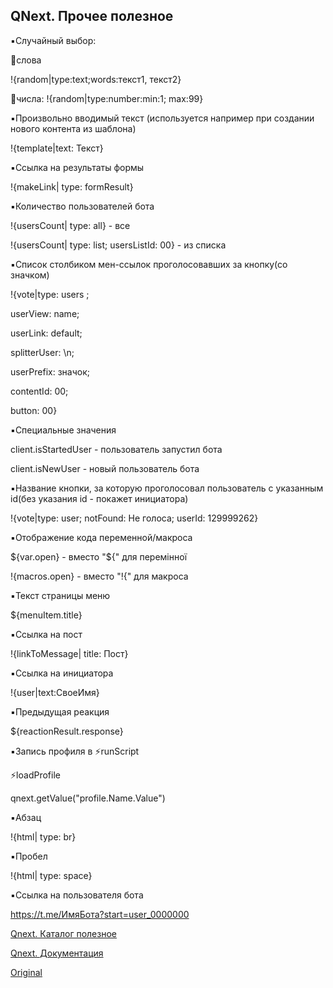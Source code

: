 ## QNext. Прочее полезное

▪️Случайный выбор: 

🔡слова

!{random|type:text;words:текст1, текст2}

🔢числа: !{random|type:number:min:1; max:99}

▪️Произвольно вводимый текст (используется например при создании нового контента из шаблона)

 !{template|text: Текст}

▪️Ссылка на результаты формы 

!{makeLink| type: formResult}

▪️Количество пользователей бота 

!{usersCount| type: all} - все 

 !{usersCount| type: list; usersListId: 00} - из списка 

▪️Список столбиком мен-ссылок проголосовавших за кнопку(со значком) 

 !{vote|type: users ; 

userView: name;

userLink: default;

splitterUser: \n;

userPrefix: значок;

contentId: 00;

button: 00} 

▪️Специальные значения  

client.isStartedUser - пользователь запустил бота

client.isNewUser - новый пользователь бота 

▪️Название кнопки, за которую проголосовал пользователь с указанным id(без указания id - покажет инициатора) 

!{vote|type: user; notFound: Не голоса; userId: 129999262}  

▪️Отображение кода переменной/макроса 

${var.open} - вместо "${" для перемінної

!{macros.open} - вместо "!{" для макроса 

▪️Текст страницы меню 

${menuItem.title} 

▪️Ссылка на пост 

!{linkToMessage| title: Пост} 

▪️Ссылка на инициатора 

!{user|text:СвоеИмя}  

▪️Предыдущая реакция 

${reactionResult.response} 

▪️Запись профиля в ⚡️runScript 

⚡️loadProfile 

qnext.getValue("profile.Name.Value")

▪️Абзац 

!{html| type: br} 

▪️Пробел 

!{html| type: space} 



▪️Ссылка на пользователя бота 

https://t.me/ИмяБота?start=user_0000000 



[Qnext. Каталог полезное](/docs-test/ph/admin/lifehack)

[Qnext. Документация](/docs-test/ph)
  
[Original](https://telegra.ph/QNext-admin-other-06-20)